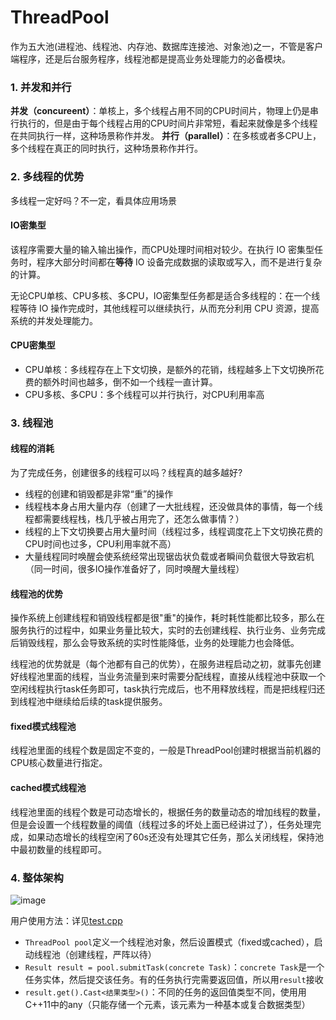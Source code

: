 # ThreadPool
作为五大池(进程池、线程池、内存池、数据库连接池、对象池)之一，不管是客户端程序，还是后台服务程序，线程池都是提高业务处理能力的必备模块。


### 1. 并发和并行
**并发（concureent）**：单核上，多个线程占用不同的CPU时间片，物理上仍是串行执行的，但是由于每个线程占用的CPU时间片非常短，看起来就像是多个线程在共同执行一样，这种场景称作并发。
**并行（parallel）**：在多核或者多CPU上，多个线程在真正的同时执行，这种场景称作并行。

### 2. 多线程的优势
多线程一定好吗？不一定，看具体应用场景
#### IO密集型
该程序需要大量的输入输出操作，而CPU处理时间相对较少。在执行 IO 密集型任务时，程序大部分时间都在**等待** IO 设备完成数据的读取或写入，而不是进行复杂的计算。

无论CPU单核、CPU多核、多CPU，IO密集型任务都是适合多线程的：在一个线程等待 IO 操作完成时，其他线程可以继续执行，从而充分利用 CPU 资源，提高系统的并发处理能力。
#### CPU密集型
- CPU单核：多线程存在上下文切换，是额外的花销，线程越多上下文切换所花费的额外时间也越多，倒不如一个线程一直计算。
- CPU多核、多CPU：多个线程可以并行执行，对CPU利用率高
### 3. 线程池
#### 线程的消耗
为了完成任务，创建很多的线程可以吗？线程真的越多越好?
- 线程的创建和销毁都是非常“重”的操作
- 线程栈本身占用大量内存（创建了一大批线程，还没做具体的事情，每一个线程都需要线程栈，栈几乎被占用完了，还怎么做事情？）
- 线程的上下文切换要占用大量时间（线程过多，线程调度花上下文切换花费的CPU时间也过多，CPU利用率就不高）
- 大量线程同时唤醒会使系统经常出现锯齿状负载或者瞬间负载很大导致宕机（同一时间，很多IO操作准备好了，同时唤醒大量线程）

#### 线程池的优势
操作系统上创建线程和销毁线程都是很"重"的操作，耗时耗性能都比较多，那么在服务执行的过程中，如果业务量比较大，实时的去创建线程、执行业务、业务完成后销毁线程，那么会导致系统的实时性能降低，业务的处理能力也会降低。

线程池的优势就是（每个池都有自己的优势），在服务进程启动之初，就事先创建好线程池里面的线程，当业务流量到来时需要分配线程，直接从线程池中获取一个空闲线程执行task任务即可，task执行完成后，也不用释放线程，而是把线程归还到线程池中继续给后续的task提供服务。
#### fixed模式线程池
线程池里面的线程个数是固定不变的，一般是ThreadPool创建时根据当前机器的CPU核心数量进行指定。
#### cached模式线程池
线程池里面的线程个数是可动态增长的，根据任务的数量动态的增加线程的数量，但是会设置一个线程数量的阈值（线程过多的坏处上面已经讲过了），任务处理完成，如果动态增长的线程空闲了60s还没有处理其它任务，那么关闭线程，保持池中最初数量的线程即可。

### 4. 整体架构
![image](https://github.com/user-attachments/assets/0f3d5e95-bd55-4a27-bd42-68e585366c58)



用户使用方法：详见[test.cpp](https://github.com/xykCs/ThreadPool/blob/main/test.cpp)
- `ThreadPool pool`定义一个线程池对象，然后设置模式（fixed或cached），启动线程池（创建线程，严阵以待）
- `Result result = pool.submitTask(concrete Task)`：`concrete Task`是一个任务实体，然后提交该任务。有的任务执行完需要返回值，所以用`result`接收
- `result.get().Cast<结果类型>()`：不同的任务的返回值类型不同，使用用C++11中的any（只能存储一个元素，该元素为一种基本或复合数据类型）

